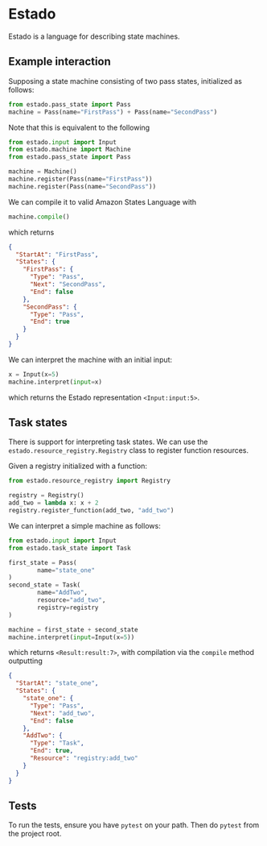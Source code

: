 # Estado 

Estado is a language for describing state machines. 

## Example interaction

Supposing a state machine consisting of two pass states, initialized as follows:

``` python
from estado.pass_state import Pass
machine = Pass(name="FirstPass") + Pass(name="SecondPass")
```
Note that this is equivalent to the following 

``` python
from estado.input import Input
from estado.machine import Machine
from estado.pass_state import Pass

machine = Machine()
machine.register(Pass(name="FirstPass"))
machine.register(Pass(name="SecondPass"))
```

We can compile it to valid Amazon States Language with

``` python
machine.compile()
```
which returns 

``` json
{
  "StartAt": "FirstPass",
  "States": {
    "FirstPass": {
      "Type": "Pass",
      "Next": "SecondPass",
      "End": false
    },
    "SecondPass": {
      "Type": "Pass",
      "End": true
    }
  }
}
```
We can interpret the machine with an initial input:

``` python
x = Input(x=5)
machine.interpret(input=x)
```
which returns the Estado representation `<Input:input:5>`. 

## Task states

There is support for interpreting task states. We can use the `estado.resource_registry.Registry` class to register function resources.

Given a registry initialized with a function:

``` python
from estado.resource_registry import Registry

registry = Registry()
add_two = lambda x: x + 2
registry.register_function(add_two, "add_two")
```

We can interpret a simple machine as follows:

``` python
from estado.input import Input
from estado.task_state import Task

first_state = Pass(
        name="state_one"
)
second_state = Task(
        name="AddTwo",
        resource="add_two",
        registry=registry
)

machine = first_state + second_state
machine.interpret(input=Input(x=5))
```

which returns `<Result:result:7>`, with compilation via the `compile` method outputting

``` json
{
  "StartAt": "state_one",
  "States": {
    "state_one": {
      "Type": "Pass",
      "Next": "add_two",
      "End": false
    },
    "AddTwo": {
      "Type": "Task",
      "End": true,
      "Resource": "registry:add_two"
    }
  }
}
```

## Tests 

To run the tests, ensure you have `pytest` on your path. Then do `pytest` from the project root. 
